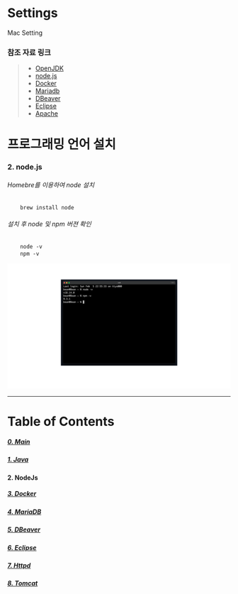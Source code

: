 # Settings
Mac Setting

### 참조 자료 링크
> * [OpenJDK](https://www.azul.com/downloads/?version=java-19-sts&os=macos&architecture=arm-64-bit&package=jdk)
> * [node.js](https://nodejs.org/en/)
> * [Docker](https://www.docker.com/)
> * [Mariadb](https://mariadb.org/)
> * [DBeaver](https://dbeaver.io/)
> * [Eclipse](https://www.eclipse.org/)
> * [Apache](https://apache.org/)

# 프로그래밍 언어 설치
### 2. node.js
###### Homebre를 이용하여 node 설치
```
    brew install node
```
###### 설치 후 node 및 npm 버젼 확인
```
    node -v
    npm -v
```
<img src="../../images/node.png" width="1920"></img>

----

# Table of Contents
##### [0. Main](../../)
##### [1. Java](../java)
#### 2. NodeJs
##### [3. Docker](../docker)
##### [4. MariaDB](../mariadb)
##### [5. DBeaver](../DBeaver)
##### [6. Eclipse](../eclipse)
##### [7. Httpd](../httpd)
##### [8. Tomcat](../tomcat)